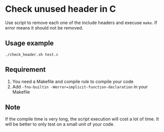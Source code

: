 # Check unused header in C

Use script to remove each one of the include headers and execuse `make`. If error means it should not be removed.


## Usage example

	./check_header.sh test.c

## Requirement

1. You need a Makefile and compile rule to compile your code
2. Add `-fno-builtin -Werror=implicit-function-declaration` in your Makefile

## Note

If the compile time is very long, the script execution will cost a lot of time. It will be better to only test on a small unit of your code.
